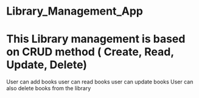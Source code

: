 # Library_Management_App
# This Library management is based on CRUD method ( Create, Read, Update, Delete)
User can add books
user can read books
user can update books
User can also delete books from the library
